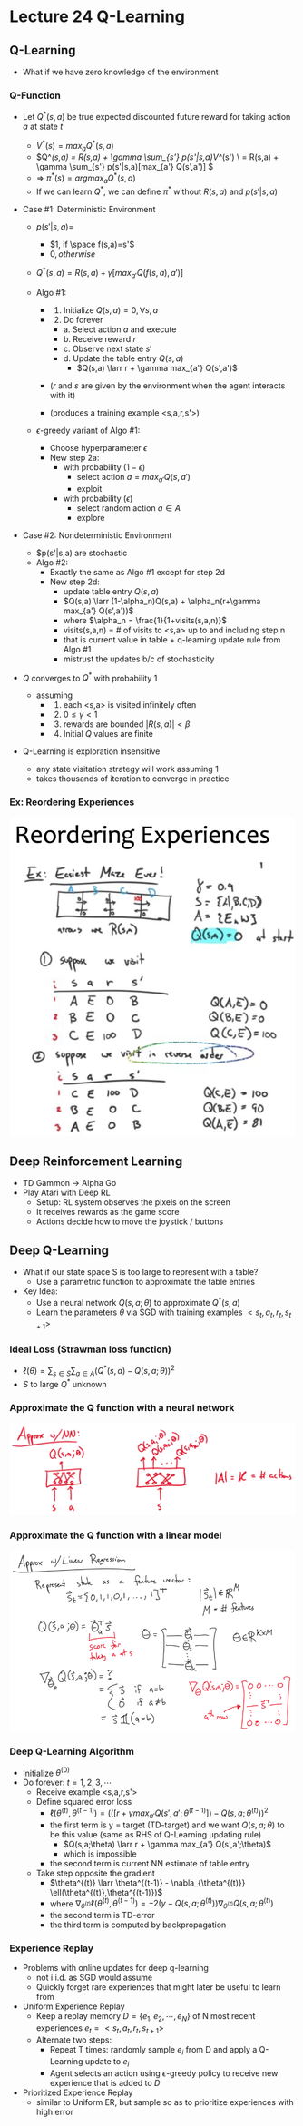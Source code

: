# Lecture 24 Q-Learning

## Q-Learning

* What if we have zero knowledge of the environment

### Q-Function

* Let $Q^*(s,a)$ be true expected discounted future reward for taking action $a$ at state $t$

  * $V^*(s) = max_a Q^*(s,a)$
  * $Q^*(s,a) = R(s,a) + \gamma \sum_{s'} p(s'|s,a)V^*(s') \\ = R(s,a) + \gamma \sum_{s'} p(s'|s,a)[max_{a'} Q(s',a')] $
  * => $\pi^*(s) = argmax_a Q^*(s,a)$
  * If we can learn $Q^*$, we can define $\pi^*$ without $R(s,a)$ and $p(s'|s,a)$

* Case #1: Deterministic Environment

  * $p(s'|s,a) =$

    * $1, if \space f(s,a)=s'$
    * $0, otherwise$

  * $Q^*(s,a) = R(s,a) + \gamma [max_{a'} Q(f(s,a),a')]$

  * Algo #1:

    * 1. Initialize $Q(s,a) = 0, \forall s,a$

    * 2. Do forever

      * a. Select action $a$ and execute
      * b. Receive reward $r$
      * c. Observe next state $s'$
      * d. Update the table entry $Q(s,a)$
        * $Q(s,a) \larr r + \gamma max_{a'} Q(s',a')$

    * ($r$ and $s$ are given by the environment when the agent interacts with it)

    * (produces a training example <s,a,r,s'>)

  * $\epsilon$-greedy variant of Algo #1:

    * Choose hyperparameter $\epsilon$
    * New step 2a:
      * with probability $(1-\epsilon)$
        * select action $a = max_{a'} Q(s,a')$
        * exploit
      * with probability $(\epsilon)$
        * select random action $a \in A$
        * explore

* Case #2: Nondeterministic Environment

  * $p(s'|s,a) are stochastic
  * Algo #2:
    * Exactly the same as Algo #1 except for step 2d
    * New step 2d:
      * update table entry $Q(s,a)$
      * $Q(s,a) \larr (1-\alpha_n)Q(s,a) + \alpha_n(r+\gamma max_{a'} Q(s',a'))$
      * where $\alpha_n = \frac{1}{1+visits(s,a,n)}$
      * visits(s,a,n) = # of visits to <s,a> up to and including step n
      * that is current value in table + q-learning update rule from Algo #1
      * mistrust the updates b/c of stochasticity

* $Q$ converges to $Q^*$ with probability 1

  * assuming
    * 1. each <s,a> is visited infinitely often
    * 2. $0 \leq \gamma < 1$
    * 3. rewards are bounded $|R(s,a)| < \beta$
    * 4. Initial $Q$ values are finite

* Q-Learning is exploration insensitive

  * any state visitation strategy will work assuming 1
  * takes thousands of iteration to converge in practice

### Ex: Reordering Experiences

![reordering_experiences](images/lecture24-qlearn/reordering_experiences.png)

## Deep Reinforcement Learning

* TD Gammon -> Alpha Go
* Play Atari with Deep RL
  * Setup: RL system observes the pixels on the screen
  * It receives rewards as the game score
  * Actions decide how to move the joystick / buttons

## Deep Q-Learning

* What if our state space S is too large to represent with a table?
  * Use a parametric function to approximate the table entries
* Key Idea:
  * Use a neural network $Q(s,a;\theta)$ to approximate $Q^*(s,a)$
  * Learn the parameters $\theta$ via SGD with training examples $<s_t,a_t,r_t,s_{t+1}>$

### Ideal Loss (Strawman loss function)

* $\ell(\theta) = \sum_{s \in S} \sum_{a \in A} (Q^*(s,a) - Q(s,a;\theta))^2$
* $S$ to large $Q^*$ unknown

### Approximate the Q function with a neural network

![approximate_the_q_function_with_a_neural_network](images/lecture24-qlearn/approximate_the_q_function_with_a_neural_network.png)

### Approximate the Q function with a linear model

![approximate_the_q_function_with_a_linear_model.png](images/lecture24-qlearn/approximate_the_q_function_with_a_linear_model.png)

### Deep Q-Learning Algorithm

* Initialize $\theta^{(0)}$
* Do forever: $t=1,2,3,\cdots$
  * Receive example <s,a,r,s'>
  * Define squared error loss
    * $\ell(\theta^{(t)},\theta^{(t-1)}) = (([r+\gamma max_{a'} Q(s',a';\theta^{(t-1)}])-Q(s,a;\theta^{(t)}))^2$
    * the first term is y = target (TD-target) and we want $Q(s,a;\theta)$ to be this value (same as RHS of Q-Learning updating rule)
      * $Q(s,a;\theta) \larr r + \gamma max_{a'} Q(s',a';\theta)$
      * which is impossible
    * the second term is current NN estimate of table entry
  * Take step opposite the gradient
    * $\theta^{(t)} \larr \theta^{(t-1)} - \nabla_{\theta^{(t)}} \ell(\theta^{(t)},\theta^{(t-1)})$
    * where $\nabla_{\theta^{(t)}}\ell(\theta^{(t)},\theta^{(t-1)}) = -2 (y-Q(s,a;\theta^{(t)}))\nabla_{\theta^{(t)}} Q(s,a;\theta^{(t)})$
    * the second term is TD-error
    * the third term is computed by backpropagation

### Experience Replay

* Problems with online updates for deep q-learning
  * not i.i.d. as SGD would assume
  * Quickly forget rare experiences that might later be useful to learn from
* Uniform Experience Replay
  * Keep a replay memory $D=\{e_1,e_2,\cdots,e_N\}$ of N most recent experiences $e_t = <s_t,a_t,r_t,s_{t+1}>$
  * Alternate two steps:
    * Repeat T times: randomly sample $e_i$ from D and apply a Q-Learning update to $e_i$
    * Agent selects an action using $\epsilon$-greedy policy to receive new experience that is added to $D$
* Prioritized Experience Replay
  * similar to Uniform ER, but sample so as to prioritize experiences with high error
